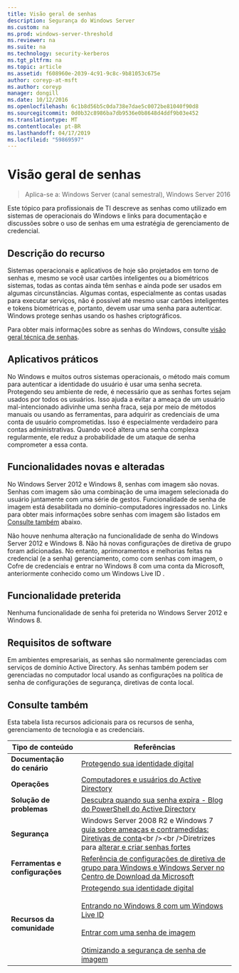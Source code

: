 ```yaml
---
title: Visão geral de senhas
description: Segurança do Windows Server
ms.custom: na
ms.prod: windows-server-threshold
ms.reviewer: na
ms.suite: na
ms.technology: security-kerberos
ms.tgt_pltfrm: na
ms.topic: article
ms.assetid: f608960e-2039-4c91-9c8c-9b81053c675e
author: coreyp-at-msft
ms.author: coreyp
manager: dongill
ms.date: 10/12/2016
ms.openlocfilehash: 6c1b8d56b5c0da738e7dae5c0072be81040f90d8
ms.sourcegitcommit: 0d0b32c8986ba7db9536e0b8648d4ddf9b03e452
ms.translationtype: MT
ms.contentlocale: pt-BR
ms.lasthandoff: 04/17/2019
ms.locfileid: "59869597"
---
```

# <a name="passwords-overview"></a>Visão geral de senhas

>Aplica-se a: Windows Server (canal semestral), Windows Server 2016

Este tópico para profissionais de TI descreve as senhas como utilizado em sistemas de operacionais do Windows e links para documentação e discussões sobre o uso de senhas em uma estratégia de gerenciamento de credencial.

## <a name="BKMK_OVER"></a>Descrição do recurso
Sistemas operacionais e aplicativos de hoje são projetados em torno de senhas e, mesmo se você usar cartões inteligentes ou a biométricos sistemas, todas as contas ainda têm senhas e ainda pode ser usados em algumas circunstâncias. Algumas contas, especialmente as contas usadas para executar serviços, não é possível até mesmo usar cartões inteligentes e tokens biométricas e, portanto, devem usar uma senha para autenticar. Windows protege senhas usando os hashes criptográficos.

Para obter mais informações sobre as senhas do Windows, consulte [visão geral técnica de senhas](https://technet.microsoft.com/library/hh994558(WS.10).aspx).

## <a name="BKMK_APP"></a>Aplicativos práticos
No Windows e muitos outros sistemas operacionais, o método mais comum para autenticar a identidade do usuário é usar uma senha secreta. Protegendo seu ambiente de rede, é necessário que as senhas fortes sejam usados por todos os usuários. Isso ajuda a evitar a ameaça de um usuário mal-intencionado adivinhe uma senha fraca, seja por meio de métodos manuais ou usando as ferramentas, para adquirir as credenciais de uma conta de usuário comprometidas. Isso é especialmente verdadeiro para contas administrativas. Quando você altera uma senha complexa regularmente, ele reduz a probabilidade de um ataque de senha comprometer a essa conta.

## <a name="BKMK_NEW"></a>Funcionalidades novas e alteradas
No Windows Server 2012 e Windows 8, senhas com imagem são novas. Senhas com imagem são uma combinação de uma imagem selecionada do usuário juntamente com uma série de gestos. Funcionalidade de senha de imagem está desabilitada no domínio\-computadores ingressados no. Links para obter mais informações sobre senhas com imagem são listados em [Consulte também](#BKMK_LINKS) abaixo.

Não houve nenhuma alteração na funcionalidade de senha do Windows Server 2012 e Windows 8. Não há novas configurações de diretiva de grupo foram adicionadas. No entanto, aprimoramentos e melhorias feitas na credencial \(e a senha\) gerenciamento, como com senhas com imagem, o Cofre de credenciais e entrar no Windows 8 com uma conta da Microsoft, anteriormente conhecido como um Windows Live ID .

## <a name="BKMK_DEP"></a>Funcionalidade preterida
Nenhuma funcionalidade de senha foi preterida no Windows Server 2012 e Windows 8.

## <a name="BKMK_SOFT"></a>Requisitos de software
Em ambientes empresariais, as senhas são normalmente gerenciadas com serviços de domínio Active Directory. As senhas também podem ser gerenciadas no computador local usando as configurações na política de senha de configurações de segurança, diretivas de conta local.

## <a name="BKMK_LINKS"></a>Consulte também
Esta tabela lista recursos adicionais para os recursos de senha, gerenciamento de tecnologia e as credenciais.

|Tipo de conteúdo|Referências|
|--------|-------|
|**Documentação do cenário**|[Protegendo sua identidade digital](http://blogs.msdn.com/b/b8/archive/2011/12/14/protecting-your-digital-identity.aspx)|
|**Operações**|[Computadores e usuários do Active Directory](https://technet.microsoft.com/library/cc754217.aspx)|
|**Solução de problemas**|[Descubra quando sua senha expira \- Blog do PowerShell do Active Directory](http://blogs.msdn.com/b/adpowershell/archive/2010/08/09/9970198.aspx)|
|**Segurança**| Windows Server 2008 R2 e Windows 7 [guia sobre ameaças e contramedidas: Diretivas de conta](https://technet.microsoft.com/library/hh125920(v=ws.10).aspx)<br /><br />Diretrizes para [alterar e criar senhas fortes](https://www.microsoft.com/security/online-privacy/passwords-create.aspx)|
|**Ferramentas e configurações**|[Referência de configurações de diretiva de grupo para Windows e Windows Server no Centro de Download da Microsoft](https://www.microsoft.com/download/en/details.aspx?amp;displaylang=en&displaylang=en&id=25250)|
|**Recursos da comunidade**|[Protegendo sua identidade digital](http://blogs.msdn.com/b/b8/archive/2011/12/14/protecting-your-digital-identity.aspx)<br /><br />[Entrando no Windows 8 com um Windows Live ID](http://blogs.msdn.com/b/b8/archive/2011/09/26/signing-in-to-windows-8-with-a-windows-live-id.aspx)<br /><br />[Entrar com uma senha de imagem](http://blogs.msdn.com/b/b8/archive/2011/12/16/signing-in-with-a-picture-password.aspx)<br /><br />[Otimizando a segurança de senha de imagem](http://blogs.msdn.com/b/b8/archive/2011/12/19/optimizing-picture-password-security.aspx)|


